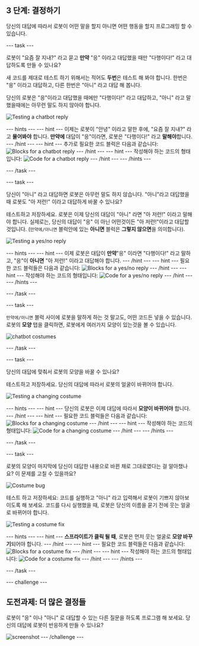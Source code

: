 ## 3 단계: 결정하기

당신의 대답에 따라서 로봇이 어떤 말을 할지 아니면 어떤 행동을 할지 프로그래밍 할 수 있습니다.

\--- task \---

로봇이 "요즘 잘 지내?" 라고 묻고 **만약** "응" 이라고 대답했을 때만 "다행이다!" 라고 대답하도록 만들 수 있나요?

새 코드를 제대로 테스트 하기 위해서는 적어도 **두번**은 테스트 해 봐야 합니다. 한번은 "응" 이라고 대답하고, 다른 한번은 "아니" 라고 대답 해 봅니다.

당신의 로봇은 "응"이라고 대답했을 때에만 "다행이다!" 라고 대답하고, "아니" 라고 말했을때에는 아무런 말도 하지 않아야 합니다.

![Testing a chatbot reply](images/chatbot-if-test.png)

\--- hints \--- \--- hint \--- 이제는 로봇이 "안녕" 이라고 말한 후에, "요즘 잘 지내?" 라고 **물어봐야** 합니다. **만약에** 대답이 "응"이라면, 로봇은 "다행이다!" 라고 **말해야**합니다. \--- /hint \--- \--- hint \--- 추가로 필요한 코드 블럭은 다음과 같습니다: ![Blocks for a chatbot reply](images/chatbot-if-blocks.png) \--- /hint \--- \--- hint \--- 작성해야 하는 코드의 형태입니다: ![Code for a chatbot reply](images/chatbot-if-code.png) \--- /hint \--- \--- /hints \---

\--- /task \---

\--- task \---

당신이 "아니" 라고 대답하면 로봇은 아무런 말도 하지 않습니다. "아니"라고 대답했을 때 로봇도 "아 저런!" 이라고 대답하게 바꿀 수 있나요?

테스트하고 저장하세요. 로봇은 이제 당신의 대답이 "아니" 라면 "아 저런!" 이라고 말해야 합니다. 실제로는, 당신의 대답이 "응" 이 아닌 어떤것이든 "아 저런!"이라고 대답할 것입니다. (`만약에/아니면` 블럭안에 있는 **아니면** 블럭은 **그렇지 않으면**을 의미합니다).

![Testing a yes/no reply](images/chatbot-if-else-test.png)

\--- hints \--- \--- hint \--- 이제 로봇은 대답이 **만약**"응" 이라면 "다행이다!" 라고 말하고, "응"이 **아니면** "아 저런!" 이라고 대답해야 합니다. \--- /hint \--- \--- hint \--- 필요한 코드 블럭들은 다음과 같습니다: ![Blocks for a yes/no reply](images/chatbot-if-else-blocks.png) \--- /hint \--- \--- hint \--- 작성해야 하는 코드의 형태입니다: ![Code for a yes/no reply](images/chatbot-if-else-code.png) \--- /hint \--- \--- /hints \---

\--- /task \---

\--- task \---

`만약에/아니면` 블럭 사이에 로봇을 말하게 하는 것 말고도, 어떤 코드든 넣을 수 있습니다. 로봇의 **모양** 탭을 클릭하면, 로봇에게 여러가지 모양이 있는것을 볼 수 있습니다.

![chatbot costumes](images/chatbot-costume-view.png)

\--- /task \---

\--- task \---

당신의 대답에 맞춰서 로봇의 모양을 바꿀 수 있나요?

테스트하고 저장하세요. 당신의 대답에 따라서 로봇의 얼굴이 바뀌어야 합니다.

![Testing a changing costume](images/chatbot-costume-test.png)

\--- hints \--- \--- hint \--- 당신의 로봇은 이제 대답에 따라서 **모양이 바뀌어야** 합니다. \--- /hint \--- \--- hint \--- 필요한 코드 블럭들은 다음과 같습니다: ![Blocks for a changing costume](images/chatbot-costume-blocks.png) \--- /hint \--- \--- hint \--- 작성해야 하는 코드의 형태입니다: ![Code for a changing costume](images/chatbot-costume-code.png) \--- /hint \--- \--- /hints \---

\--- /task \---

\--- task \---

로봇의 모양이 마지막에 당신이 대답한 내용으로 바뀐 채로 그대로였다는 걸 알아챘나요? 이 문제를 고칠 수 있을까요?

![Costume bug](images/chatbot-costume-bug-test.png)

테스트 하고 저장하세요: 코드를 실행하고 "아니" 라고 입력해서 로봇이 기쁘지 않아보이도록 해 보세요. 코드를 다시 실행했을 때, 로봇은 당신의 이름을 묻기 전에 웃는 얼굴로 바뀌어야 합니다.

![Testing a costume fix](images/chatbot-costume-fix-test.png)

\--- hints \--- \--- hint \--- **스프라이트가 클릭 될 때**, 로봇은 먼저 웃는 얼굴로 **모양 바꾸기**되어야 합니다. \--- /hint \--- \--- hint \--- 필요한 코드 블럭들은 다음과 같습니다: ![Blocks for a costume fix](images/chatbot-costume-fix-blocks.png) \--- /hint \--- \--- hint \--- 작성해야 하는 코드의 형태입니다: ![Code for a costume fix](images/chatbot-costume-fix-code.png) \--- /hint \--- \--- /hints \---

\--- /task \---

\--- challenge \---

## 도전과제: 더 많은 결정들

로봇이 "응" 이나 "아니" 로 대답할 수 있는 다른 질문을 하도록 프로그램 해 보세요. 당신의 대답에 로봇이 반응하게 만들 수 있나요?

![screenshot](images/chatbot-joke.png) \--- /challenge \---